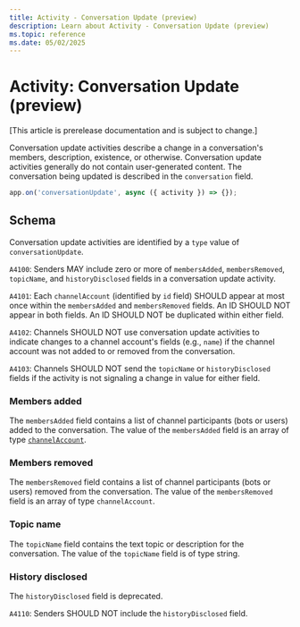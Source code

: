 ```yaml
---
title: Activity - Conversation Update (preview)
description: Learn about Activity - Conversation Update (preview)
ms.topic: reference
ms.date: 05/02/2025
---
```


# Activity: Conversation Update (preview)

[This article is prerelease documentation and is subject to change.]

Conversation update activities describe a change in a conversation's members, description, existence, or otherwise. Conversation update activities generally do not contain user-generated content. The conversation being updated is described in the `conversation` field.

```typescript
app.on('conversationUpdate', async ({ activity }) => {});
```

## Schema

Conversation update activities are identified by a `type` value of `conversationUpdate`.

`A4100`: Senders MAY include zero or more of `membersAdded`, `membersRemoved`, `topicName`, and `historyDisclosed` fields in a conversation update activity.

`A4101`: Each `channelAccount` (identified by `id` field) SHOULD appear at most once within the `membersAdded` and `membersRemoved` fields. An ID SHOULD NOT appear in both fields. An ID SHOULD NOT be duplicated within either field.

`A4102`: Channels SHOULD NOT use conversation update activities to indicate changes to a channel account's fields (e.g., `name`) if the channel account was not added to or removed from the conversation.

`A4103`: Channels SHOULD NOT send the `topicName` or `historyDisclosed` fields if the activity is not signaling a change in value for either field.

### Members added

The `membersAdded` field contains a list of channel participants (bots or users) added to the conversation. The value of the `membersAdded` field is an array of type [`channelAccount`](https://github.com/microsoft/Agents/blob/main/specs/activity/protocol-activity.md#channel-account).

### Members removed

The `membersRemoved` field contains a list of channel participants (bots or users) removed from the conversation. The value of the `membersRemoved` field is an array of type `channelAccount`.

### Topic name

The `topicName` field contains the text topic or description for the conversation. The value of the `topicName` field is of type string.

### History disclosed

The `historyDisclosed` field is deprecated.

`A4110`: Senders SHOULD NOT include the `historyDisclosed` field.